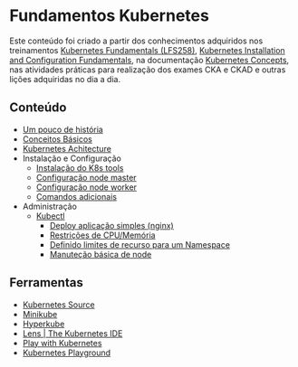 # Fundamentos Kubernetes
Este conteúdo foi criado a partir dos conhecimentos adquiridos nos treinamentos [Kubernetes Fundamentals (LFS258)](https://training.linuxfoundation.org/training/kubernetes-fundamentals/), [Kubernetes Installation and Configuration Fundamentals](https://www.pluralsight.com/courses/kubernetes-installation-configuration-fundamentals), na documentação [Kubernetes Concepts](https://kubernetes.io/docs/concepts/), nas atividades práticas para realização dos exames CKA e CKAD e outras lições adquiridas no dia a dia.

## Conteúdo
* [Um pouco de história](/history.md)
* [Conceitos Básicos](/basics.md)
* [Kubernetes Achitecture](/achitecture.md)
* Instalação e Configuração
  * [Instalação do K8s tools](/install.md)
  * [Configuração node master](/master.md)
  * [Configuração node worker](/worker.md)
  * [Comandos adicionais](/commands-addons.md)
* Administração
  * [Kubectl](/kubectl.md)
    * [Deploy aplicação simples (nginx)](/deploy-simple-application.md)
    * [Restrições de CPU/Memória](/constraints-cpu-memory.md)
    * [Definido limites de recurso para um Namespace](/resource-limits-namespace.md)
    * [Manuteção básica de node](/basic-node-maintenance.md)

## Ferramentas
* [Kubernetes Source](/kubernetes.md)
* [Minikube](/minikube.md)
* [Hyperkube](/hyperkube.md)
* [Lens | The Kubernetes IDE](https://github.com/lensapp/lens)
* [Play with Kubernetes](https://labs.play-with-k8s.com/)
* [Kubernetes Playground](https://www.katacoda.com/courses/kubernetes/playground)

